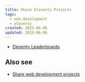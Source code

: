 ```yaml
---
title: Share Eleventy Projects
tags:
  - web-development
  - eleventy
created: 2025-06-06
updated: 2025-06-06
---
```


- [Eleventy Leaderboards](https://www.11ty.dev/speedlify/)

## Also see

- [Share web development projects](notes/share-webdev-projects.md)